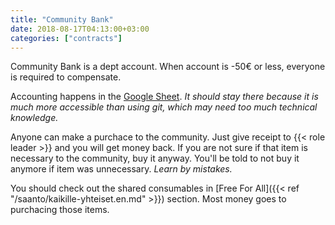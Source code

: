 ```yaml
---
title: "Community Bank"
date: 2018-08-17T04:13:00+03:00
categories: ["contracts"]
---
```

Community Bank is a dept account. When account is -50€ or less, everyone is required to compensate.

Accounting happens in the [Google Sheet](https://docs.google.com/spreadsheets/d/1ENhYNFARda3AuRoAyU0aiXNOS3dr70M4JPPfkL_pwBw/edit?usp=sharing). *It should stay there because it is much more accessible than using git, which may need too much technical knowledge.*

Anyone can make a purchace to the community. Just give receipt to {{< role leader >}} and you will get money back. If you are not sure if that item is necessary to the community, buy it anyway. You'll be told to not buy it anymore if item was unnecessary. *Learn by mistakes.*

You should check out the shared consumables in [Free For All]({{< ref "/saanto/kaikille-yhteiset.en.md" >}}) section. Most money goes to purchacing those items.
